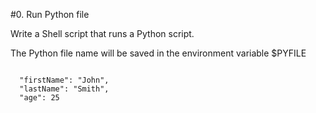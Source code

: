 #0. Run Python file

Write a Shell script that runs a Python script.

The Python file name will be saved in the environment variable $PYFILE



```

  "firstName": "John",
  "lastName": "Smith",
  "age": 25

```
